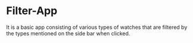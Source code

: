 # Filter-App
It is a basic app consisting of various types of watches that are filtered by the types mentioned on the side bar when clicked.

